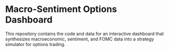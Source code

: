 # Macro-Sentiment Options Dashboard

This repository contains the code and data for an interactive dashboard that synthesizes macroeconomic, sentiment, and FOMC data into a strategy simulator for options trading.
